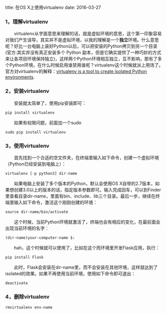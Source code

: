 title: 在OS X上使用virtualenv
date: 2016-03-27



### 1，理解virtualenv
&emsp;&emsp;virtualenv从字面意思来理解的话，就是虚拟环境的意思，这个第一印象容易对我们产生误导，其实并不是虚拟环境，以我的理解是一个**独立**环境。什么意思呢？好比一台电脑上装好Python以后，可以把安装的Python拷贝到另一个目录(官方:其实并没有真正安装多个 Python 副本，但是它确实提供了一种巧妙的方式来让各项目环境保持独立)，这样两个Python环境相互独立，互不影响，那有了多个Python环境，在什么时候启用谁禁用谁呢？virtualenv这个时候就派上用场了。官方对virtualenv的解释：[virtualenv is a tool to create isolated Python environments](https://virtualenv.pypa.io/).



### 2，安装virtualenv
&emsp;&emsp;安装就太简单了，使用pip安装即可：

```
pip install virtualenv
```

&emsp;&emsp;如果有权限问题，前面加一个sudo

```
sudo pip install virtualenv
```


### 3，使用virtualenv

&emsp;&emsp;首先找到一个合适的空文件夹，在终端里输入如下命令，创建一个虚拟环境（Python已经安装到电脑上）：
```
virtualenv [-p python3] dir-name
```

&emsp;&emsp;如果电脑上安装了多个版本的Python，默认会使用OS X自带的2.7版本，如果想创建3.0以上的版本的话，指定版本参数即可。输入完成回车，可以到Finder里查看目录dir-name，里面有bin、include、lib三个目录。最后一步，继续在终端里输入如下命令，激活这个刚刚创建的环境：

```
source dir-name/bin/activate
```

&emsp;&emsp;这个时候，当前Python环境就激活了，终端也会有相应的变化，在最前面会出现当前环境的名字：

```
(dir-name)your-computer-name $:
```

&emsp;&emsp;hah，这个时候就可以使用了，比如在这个而环境里开发Flask应用，执行：
```
pip install Flask
```

&emsp;&emsp;此时，Flask会安装在dir-name里，而不会安装在其他环境，这样就达到了isolated的效果。如果不再使用当前环境，使用如下命令即可退出：

```
deactivate
```

### 4，删除virtualenv

```
rmvirtualenv env-name
```